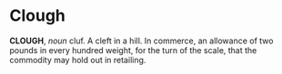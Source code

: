 # Clough

**CLOUGH**, _noun_ cluf. A cleft in a hill. In commerce, an allowance of two pounds in every hundred weight, for the turn of the scale, that the commodity may hold out in retailing.